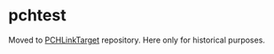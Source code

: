 # pchtest

Moved to [PCHLinkTarget](https://github.com/drizt/PCHLinkTarget) repository. Here only for historical purposes.
